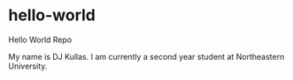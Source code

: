 # hello-world
Hello World Repo

My name is DJ Kullas. I am currently a second year student at Northeastern University.
